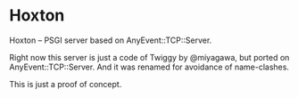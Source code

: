 Hoxton
======

Hoxton – PSGI server based on AnyEvent::TCP::Server.

Right now this server is just a code of Twiggy by @miyagawa, but ported on AnyEvent::TCP::Server.
And it was renamed for avoidance of name-clashes.

This is just a proof of concept.